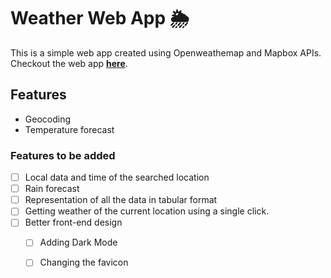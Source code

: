 # Weather Web App 🌦️
This is a simple web app created using Openweathemap and Mapbox APIs.
Checkout the web app [**here**](https://debnath-weather-app.herokuapp.com/).
## Features
- Geocoding
- Temperature forecast
### Features to be added
- [ ] Local  data and time of the searched location
- [ ] Rain forecast
- [ ] Representation of all the data in tabular format 
- [ ] Getting weather of the current location using a single click.
- [ ] Better front-end design
  - [ ] Adding Dark Mode
  - [ ] Changing the favicon
  
